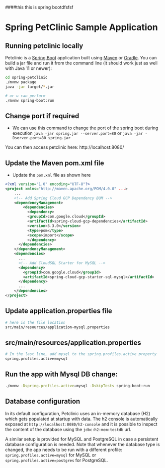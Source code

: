 ####this this is spring bootdfsfsf
# Spring PetClinic Sample Application 
## Running petclinic locally
Petclinic is a [Spring Boot](https://spring.io/guides/gs/spring-boot) application built using [Maven](https://spring.io/guides/gs/maven/) or [Gradle](https://spring.io/guides/gs/gradle/). You can build a jar file and run it from the command line (it should work just as well with Java 11 or newer):


```bash
cd spring-petclinic
./mvnw package
java -jar target/*.jar

# or u can perform 
./mvnw spring-boot:run
```
## Change port if required
* We can use this command to change the port of the spring boot during execution `java -jar spring.jar --server.port=80` or `java -jar -Dserver.port=80 spring.jar`

You can then access petclinic here: http://localhost:8080/

## Update the Maven pom.xml file
* Update the `pom.xml` file as shown here
```xml
<?xml version="1.0" encoding="UTF-8"?>
<project xmlns="http://maven.apache.org/POM/4.0.0" ...>
    ...
    <!-- Add Spring Cloud GCP Dependency BOM -->
    <dependencyManagement>
        <dependencies>
          <dependency>
          <groupId>com.google.cloud</groupId>
          <artifactId>spring-cloud-gcp-dependencies</artifactId>
          <version>3.3.0</version>
          <type>pom</type>
          <scope>import</scope>
          </dependency>
      </dependencies>
    </dependencyManagement>
    <dependencies>
      ...
      <!-- Add CloudSQL Starter for MySQL -->
      <dependency>
        <groupId>com.google.cloud</groupId>
        <artifactId>spring-cloud-gcp-starter-sql-mysql</artifactId>
      </dependency>
      ...
    </dependencies>
</project>
```

## Update application.properties file

```bash
# here is the file location
src/main/resources/application-mysql.properties
```

## src/main/resources/application.properties
```bash
# In the last line, add mysql to the spring.profiles.active property
spring.profiles.active=mysql
```
## Run the app with Mysql DB change:
```bash
./mvnw -Dspring.profiles.active=mysql -DskipTests spring-boot:run
```
## Database configuration

In its default configuration, Petclinic uses an in-memory database (H2) which
gets populated at startup with data. The h2 console is automatically exposed at `http://localhost:8080/h2-console`
and it is possible to inspect the content of the database using the `jdbc:h2:mem:testdb` url.
 
A similar setup is provided for MySQL and PostgreSQL in case a persistent database configuration is needed. Note that whenever the database type is changed, the app needs to be run with a different profile: `spring.profiles.active=mysql` for MySQL or `spring.profiles.active=postgres` for PostgreSQL.
